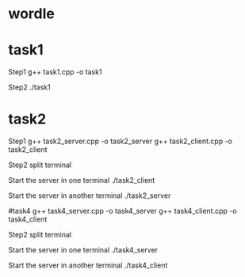 # wordle

# task1
Step1
g++ task1.cpp -o task1

Step2
./task1


# task2
Step1
g++ task2_server.cpp -o task2_server
g++ task2_client.cpp -o task2_client


Step2
split terminal

Start the server in one terminal
./task2_client

Start the server in another terminal
./task2_server



#task4
g++ task4_server.cpp -o task4_server
g++ task4_client.cpp -o task4_client

Step2
split terminal

Start the server in one terminal
./task4_server

Start the server in another terminal
./task4_client
